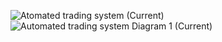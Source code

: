 ![Atomated trading system (Current)](https://github.com/user-attachments/assets/ea7fec71-2700-4e98-8a8a-4f815275a496)
![Automated trading system Diagram 1 (Current)](https://github.com/user-attachments/assets/ef392b17-16e3-4862-ae08-1b40d8a1e80d)
